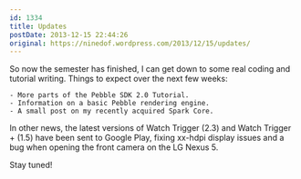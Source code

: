 ```yaml
---
id: 1334
title: Updates
postDate: 2013-12-15 22:44:26
original: https://ninedof.wordpress.com/2013/12/15/updates/
---
```


So now the semester has finished, I can get down to some real coding and tutorial writing. Things to expect over the next few weeks:


	- More parts of the Pebble SDK 2.0 Tutorial.
	- Information on a basic Pebble rendering engine.
	- A small post on my recently acquired Spark Core.


In other news, the latest versions of Watch Trigger (2.3) and Watch Trigger + (1.5) have been sent to Google Play, fixing xx-hdpi display issues and a bug when opening the front camera on the LG Nexus 5.

Stay tuned!
